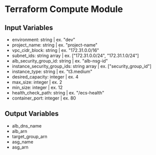 # Terraform Compute Module

## Input Variables

- environment: string | ex. "dev"
- project_name: string | ex. "project-name"
- vpc_cidr_block: string | ex. "172.31.0.0/16"
- subnet_ids: string array | ex. ["172.31.0.0/24", "172.31.1.0/24"]
- alb_security_group_id: string | ex. "alb-nsg-id"
- instance_security_group_ids: string array | ex. ["security_group_id"]
- instance_type: string | ex. "t3.medium"
- desired_capacity: integer | ex. 4
- max_size: integer | ex. 2
- min_size: integer | ex. 12
- health_check_path: string | ex. "/ecs-health"
- container_port: integer | ex. 80

## Output Variables

- alb_dns_name
- alb_arn
- target_group_arn
- asg_name
- asg_arn
